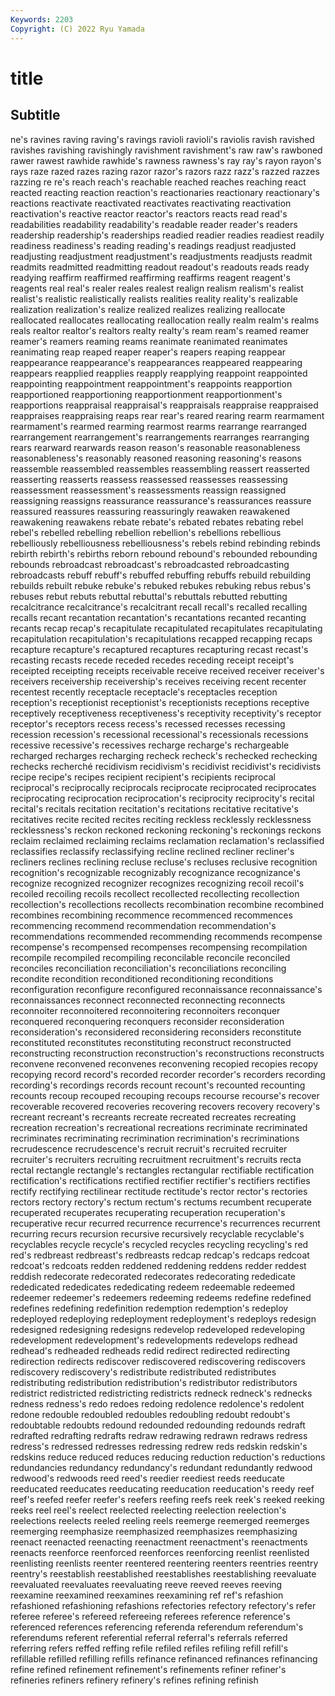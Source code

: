 ```yaml
---
Keywords: 2203
Copyright: (C) 2022 Ryu Yamada
---
```



# title

## Subtitle
ne's ravines raving raving's ravings ravioli ravioli's raviolis ravish ravished
ravishes ravishing ravishingly ravishment ravishment's raw raw's rawboned rawer rawest
rawhide rawhide's rawness rawness's ray ray's rayon rayon's rays raze
razed razes razing razor razor's razors razz razz's razzed razzes
razzing re re's reach reach's reachable reached reaches reaching react
reacted reacting reaction reaction's reactionaries reactionary reactionary's reactions reactivate reactivated
reactivates reactivating reactivation reactivation's reactive reactor reactor's reactors reacts read
read's readabilities readability readability's readable reader reader's readers readership readership's
readerships readied readier readies readiest readily readiness readiness's reading reading's
readings readjust readjusted readjusting readjustment readjustment's readjustments readjusts readmit readmits
readmitted readmitting readout readout's readouts reads ready readying reaffirm reaffirmed
reaffirming reaffirms reagent reagent's reagents real real's realer reales realest
realign realism realism's realist realist's realistic realistically realists realities reality
reality's realizable realization realization's realize realized realizes realizing reallocate reallocated
reallocates reallocating reallocation really realm realm's realms reals realtor realtor's
realtors realty realty's ream ream's reamed reamer reamer's reamers reaming
reams reanimate reanimated reanimates reanimating reap reaped reaper reaper's reapers
reaping reappear reappearance reappearance's reappearances reappeared reappearing reappears reapplied reapplies
reapply reapplying reappoint reappointed reappointing reappointment reappointment's reappoints reapportion reapportioned
reapportioning reapportionment reapportionment's reapportions reappraisal reappraisal's reappraisals reappraise reappraised reappraises
reappraising reaps rear rear's reared rearing rearm rearmament rearmament's rearmed
rearming rearmost rearms rearrange rearranged rearrangement rearrangement's rearrangements rearranges rearranging
rears rearward rearwards reason reason's reasonable reasonableness reasonableness's reasonably reasoned
reasoning reasoning's reasons reassemble reassembled reassembles reassembling reassert reasserted reasserting
reasserts reassess reassessed reassesses reassessing reassessment reassessment's reassessments reassign reassigned
reassigning reassigns reassurance reassurance's reassurances reassure reassured reassures reassuring reassuringly
reawaken reawakened reawakening reawakens rebate rebate's rebated rebates rebating rebel
rebel's rebelled rebelling rebellion rebellion's rebellions rebellious rebelliously rebelliousness rebelliousness's
rebels rebind rebinding rebinds rebirth rebirth's rebirths reborn rebound rebound's
rebounded rebounding rebounds rebroadcast rebroadcast's rebroadcasted rebroadcasting rebroadcasts rebuff rebuff's
rebuffed rebuffing rebuffs rebuild rebuilding rebuilds rebuilt rebuke rebuke's rebuked
rebukes rebuking rebus rebus's rebuses rebut rebuts rebuttal rebuttal's rebuttals
rebutted rebutting recalcitrance recalcitrance's recalcitrant recall recall's recalled recalling recalls
recant recantation recantation's recantations recanted recanting recants recap recap's recapitulate
recapitulated recapitulates recapitulating recapitulation recapitulation's recapitulations recapped recapping recaps recapture
recapture's recaptured recaptures recapturing recast recast's recasting recasts recede receded
recedes receding receipt receipt's receipted receipting receipts receivable receive received
receiver receiver's receivers receivership receivership's receives receiving recent recenter recentest
recently receptacle receptacle's receptacles reception reception's receptionist receptionist's receptionists receptions
receptive receptively receptiveness receptiveness's receptivity receptivity's receptor receptor's receptors recess
recess's recessed recesses recessing recession recession's recessional recessional's recessionals recessions
recessive recessive's recessives recharge recharge's rechargeable recharged recharges recharging recheck
recheck's rechecked rechecking rechecks recherché recidivism recidivism's recidivist recidivist's recidivists
recipe recipe's recipes recipient recipient's recipients reciprocal reciprocal's reciprocally reciprocals
reciprocate reciprocated reciprocates reciprocating reciprocation reciprocation's reciprocity reciprocity's recital recital's
recitals recitation recitation's recitations recitative recitative's recitatives recite recited recites
reciting reckless recklessly recklessness recklessness's reckon reckoned reckoning reckoning's reckonings
reckons reclaim reclaimed reclaiming reclaims reclamation reclamation's reclassified reclassifies reclassify
reclassifying recline reclined recliner recliner's recliners reclines reclining recluse recluse's
recluses reclusive recognition recognition's recognizable recognizably recognizance recognizance's recognize recognized
recognizer recognizes recognizing recoil recoil's recoiled recoiling recoils recollect recollected
recollecting recollection recollection's recollections recollects recombination recombine recombined recombines recombining
recommence recommenced recommences recommencing recommend recommendation recommendation's recommendations recommended recommending
recommends recompense recompense's recompensed recompenses recompensing recompilation recompile recompiled recompiling
reconcilable reconcile reconciled reconciles reconciliation reconciliation's reconciliations reconciling recondite recondition
reconditioned reconditioning reconditions reconfiguration reconfigure reconfigured reconnaissance reconnaissance's reconnaissances reconnect
reconnected reconnecting reconnects reconnoiter reconnoitered reconnoitering reconnoiters reconquer reconquered reconquering
reconquers reconsider reconsideration reconsideration's reconsidered reconsidering reconsiders reconstitute reconstituted reconstitutes
reconstituting reconstruct reconstructed reconstructing reconstruction reconstruction's reconstructions reconstructs reconvene reconvened
reconvenes reconvening recopied recopies recopy recopying record record's recorded recorder
recorder's recorders recording recording's recordings records recount recount's recounted recounting
recounts recoup recouped recouping recoups recourse recourse's recover recoverable recovered
recoveries recovering recovers recovery recovery's recreant recreant's recreants recreate recreated
recreates recreating recreation recreation's recreational recreations recriminate recriminated recriminates recriminating
recrimination recrimination's recriminations recrudescence recrudescence's recruit recruit's recruited recruiter recruiter's
recruiters recruiting recruitment recruitment's recruits recta rectal rectangle rectangle's rectangles
rectangular rectifiable rectification rectification's rectifications rectified rectifier rectifier's rectifiers rectifies
rectify rectifying rectilinear rectitude rectitude's rector rector's rectories rectors rectory
rectory's rectum rectum's rectums recumbent recuperate recuperated recuperates recuperating recuperation
recuperation's recuperative recur recurred recurrence recurrence's recurrences recurrent recurring recurs
recursion recursive recursively recyclable recyclable's recyclables recycle recycle's recycled recycles
recycling recycling's red red's redbreast redbreast's redbreasts redcap redcap's redcaps
redcoat redcoat's redcoats redden reddened reddening reddens redder reddest reddish
redecorate redecorated redecorates redecorating rededicate rededicated rededicates rededicating redeem redeemable
redeemed redeemer redeemer's redeemers redeeming redeems redefine redefined redefines redefining
redefinition redemption redemption's redeploy redeployed redeploying redeployment redeployment's redeploys redesign
redesigned redesigning redesigns redevelop redeveloped redeveloping redevelopment redevelopment's redevelopments redevelops
redhead redhead's redheaded redheads redid redirect redirected redirecting redirection redirects
rediscover rediscovered rediscovering rediscovers rediscovery rediscovery's redistribute redistributed redistributes redistributing
redistribution redistribution's redistributor redistributors redistrict redistricted redistricting redistricts redneck redneck's
rednecks redness redness's redo redoes redoing redolence redolence's redolent redone
redouble redoubled redoubles redoubling redoubt redoubt's redoubtable redoubts redound redounded
redounding redounds redraft redrafted redrafting redrafts redraw redrawing redrawn redraws
redress redress's redressed redresses redressing redrew reds redskin redskin's redskins
reduce reduced reduces reducing reduction reduction's reductions redundancies redundancy redundancy's
redundant redundantly redwood redwood's redwoods reed reed's reedier reediest reeds
reeducate reeducated reeducates reeducating reeducation reeducation's reedy reef reef's reefed
reefer reefer's reefers reefing reefs reek reek's reeked reeking reeks
reel reel's reelect reelected reelecting reelection reelection's reelections reelects reeled
reeling reels reemerge reemerged reemerges reemerging reemphasize reemphasized reemphasizes reemphasizing
reenact reenacted reenacting reenactment reenactment's reenactments reenacts reenforce reenforced reenforces
reenforcing reenlist reenlisted reenlisting reenlists reenter reentered reentering reenters reentries
reentry reentry's reestablish reestablished reestablishes reestablishing reevaluate reevaluated reevaluates reevaluating
reeve reeved reeves reeving reexamine reexamined reexamines reexamining ref ref's
refashion refashioned refashioning refashions refectories refectory refectory's refer referee referee's
refereed refereeing referees reference reference's referenced references referencing referenda referendum
referendum's referendums referent referential referral referral's referrals referred referring refers
reffed reffing refile refiled refiles refiling refill refill's refillable refilled
refilling refills refinance refinanced refinances refinancing refine refined refinement refinement's
refinements refiner refiner's refineries refiners refinery refinery's refines refining refinish

